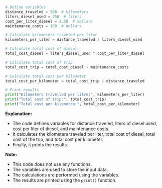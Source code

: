 ```python
# Define variables
distance_traveled = 500  # kilometers
liters_diesel_used = 250  # liters
cost_per_liter_diesel = 2.50  # dollars
maintenance_costs = 150  # dollars

# Calculate kilometers traveled per liter
kilometers_per_liter = distance_traveled / liters_diesel_used

# Calculate total cost of diesel
total_cost_diesel = liters_diesel_used * cost_per_liter_diesel

# Calculate total cost of trip
total_cost_trip = total_cost_diesel + maintenance_costs

# Calculate total cost per kilometer
total_cost_per_kilometer = total_cost_trip / distance_traveled

# Print results
print("Kilometers travelled per litre:", kilometers_per_liter)
print("Total cost of trip:", total_cost_trip)
print("Total cost per kilometre:", total_cost_per_kilometer)
```

**Explanation:**

* The code defines variables for distance traveled, liters of diesel used, cost per liter of diesel, and maintenance costs.
* It calculates the kilometers traveled per liter, total cost of diesel, total cost of the trip, and total cost per kilometer.
* Finally, it prints the results.

**Note:**

* This code does not use any functions.
* The variables are used to store the input data.
* The calculations are performed using the variables.
* The results are printed using the `print()` function.